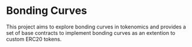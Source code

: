 # Bonding Curves

This project aims to explore bonding curves in tokenomics and provides a set of base contracts to implement bonding curves as an extention to custom ERC20 tokens.